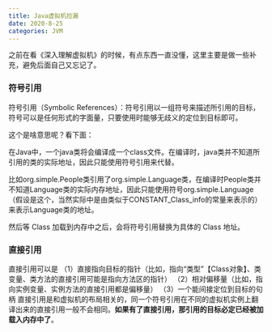```yaml
---
title: Java虚拟机捡漏
date: 2020-8-25
categories: JVM
---
```


之前在看《深入理解虚拟机》的时候，有点东西一直没懂，这里主要是做一些补充，避免后面自己又忘记了。

### 符号引用

符号引用（Symbolic References）：符号引用以一组符号来描述所引用的目标，符号可以是任何形式的字面量，只要使用时能够无歧义的定位到目标即可。

这个是啥意思呢？看下面：

在Java中，一个java类将会编译成一个class文件。在编译时，java类并不知道所引用的类的实际地址，因此只能使用符号引用来代替。

比如org.simple.People类引用了org.simple.Language类，在编译时People类并不知道Language类的实际内存地址，因此只能使用符号org.simple.Language（假设是这个，当然实际中是由类似于CONSTANT_Class_info的常量来表示的）来表示Language类的地址。

然后等 Class 加载到内存中之后，会将符号引用替换为具体的 Class 地址。

### 直接引用

直接引用可以是
（1）直接指向目标的指针（比如，指向“类型”【Class对象】、类变量、类方法的直接引用可能是指向方法区的指针）
（2）相对偏移量（比如，指向实例变量、实例方法的直接引用都是偏移量）
（3）一个能间接定位到目标的句柄
直接引用是和虚拟机的布局相关的，同一个符号引用在不同的虚拟机实例上翻译出来的直接引用一般不会相同。**如果有了直接引用，那引用的目标必定已经被加载入内存中了**。